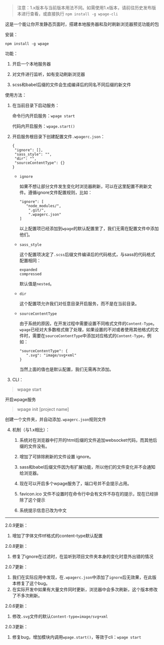 > 注意：1.x版本与当前版本用法不同。如需使用1.x版本，请前往历史发布版本进行查看，或直接执行 `npm install -g wpage-cli`

这是一个能让你开发静态页面时，搭建本地服务器和及时刷新浏览器预览功能的包

安装：
```
npm install -g wpage
```

功能：

1. 开启一个本地服务器

2. 对文件进行监听，如有变动刷新浏览器

3. scss和babel后缀的文件会生成编译后的同名不同后缀的新文件

使用方法：

1. 在当前目录下启动服务：

   命令行内开启服务：`wpage start`

   代码内开启服务：`wpage.start()`

2. 开启服务根目录下创建配置文件`.wpagerc.json`：

   ```
   {
   	"ignore": [],
   	"sass_style": "",
   	"dir": "",
   	"sourceContentType": {}
   }
   ```

   - `ignore`

     如果不想让部分文件发生变化时浏览器刷新，可以在这里配置不刷新文件。遵循ignore文件配置规则，比如：

     ```
     "ignore": [
     	"node_modules/",
         ".git/",
         ".wpagerc.json"
     ]
     ```

     以上配置项已经添加到`wpage`的默认配置里了，我们无需在配置文件中添加他们。

   - `sass_style`

     这个配置项决定了`.scss`后缀文件编译后的代码格式，与sass的代码格式配置相同：

     ```
     expanded
     compressed
     ```

     默认值是`nested`。

   - `dir`

     这个配置项允许我们对任意目录开启服务，而不是在当前目录。

   - `sourceContentType`

     由于系统的原因，在开发过程中需要设置不同格式文件的`Content-Type`。`wpage`已经对大多数格式做了处理，如果设置的不对或者使用其他格式的文件时，需要在`sourceContentType`中添加对应格式的`Content-Type`，例如：

     ```
     "sourceContentType": {
     	".svg": "image/svg+xml"
     }
     ```

     当然上面的值也是默认配置，我们无需再次添加。

     

3. CLI：

> wpage start

开启wpage服务

> wpage init [project name]

创建一个文件夹，并自动添加`.wpagerc.json`规则文件

4. 机制（与1.x相比）：
   1. 系统对在浏览器中打开的html后缀的文件追加websocket代码，而其他后缀的文件没有。

   2. 增加了可排除刷新的文件设置 ignore。
   3. sass和babel后缀文件因为有扩展功能，所以他们的文件变化并不会通知给浏览器。
   4. 现在可以开启多个wpage服务了，端口号并不会提示占用。
   5. favicon.ico 文件不设置时在命令行中会有文件不存在的提示，现在已经排除了这个提示
   6. 系统提示信息已改为中文


---

2.0.9更新：
1. 增加了字体文件ttf格式的content-type默认配置

2.0.8更新：
1. 修复了ignore在过滤时，在监听到项目文件夹本身的变化时意外出错的情况

2.0.7更新：
1. 我们在实际应用中发现，在`.wpagerc.json`中添加了`ignore`后无效果，在此版本修复了这个bug。
2. 在实际开发中如果有大量文件同时更新，浏览器中会多次刷新，这个版本修改了不多次刷新。

2.0.6更新：

1. 修改`.svg`文件的默认`Content-type=image/svg+xml`

2.0.3更新：

1. 修复bug，增加模块内调用`wpage.start()`，等效于cli：`wpage start`

